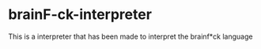 # brainF-ck-interpreter
This is a interpreter that has been made to interpret the brainf*ck language
